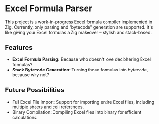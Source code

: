 # Excel Formula Parser

This project is a work-in-progress Excel formula compiler implemented in Zig. Currently, only parsing and "bytecode" generation are supported. It's like giving your Excel formulas a Zig makeover – stylish and stack-based.

## Features

- **Excel Formula Parsing:** Because who doesn't love deciphering Excel formulas?
- **Stack Bytecode Generation:** Turning those formulas into bytecode, because why not?

## Future Possibilities
- Full Excel File Import: Support for importing entire Excel files, including multiple sheets and cell references.
- Binary Compilation: Compiling Excel files into binary for efficient calculations.
